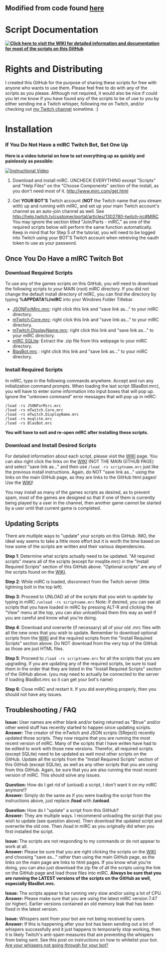 ## Modified from code found [here](https://github.com/Blasman/mIRC-Twitch-Scripts)

# Script Documentation  

**[![Click here to visit the WIKI for detailed information and documentation for most of the scripts on this GitHub](http://i.imgur.com/URVntZX.png)](https://github.com/Blasman/mIRC-Twitch-Scripts/wiki/Script-Documentation "Script Documentation")**  

# Rights and Distributing  

I created this GitHub for the purpose of sharing these scripts for free with anyone who wants to use them. Please feel free to do with any of the scripts as you please. Although not required, it would also be nice if could you let me know if you have found any of the scripts to be of use to you by either sending me a Twitch whisper, following me on Twitch, and/or checking out [my Twitch channel](https://twitch.tv/Blasman13) sometime. :)  

# Installation  

### If You Do Not Have a mIRC Twitch Bot, Set One Up  

**Here is a video tutorial on how to set everything up as quickly and painlessly as possible:**  

[![Instructional Video](http://i.imgur.com/ZJqfWom.png)](https://www.youtube.com/watch?v=8YefioQhUZA "Instructional Video")

1. Download and install mIRC. UNCHECK EVERYTHING except "Scripts" and "Help Files" on the "Choose Components" section of the install, as you don't need most of it. http://www.mirc.com/get.html  

2. Get **YOUR BOT'S** Twitch account (**NOT** the Twitch name that you stream with) up and running with mIRC, and set up your main Twitch account's channel as an auto-join channel as well. See http://help.twitch.tv/customer/portal/articles/1302780-twitch-irc#MIRC You may ignore the section titled "Join/Parts - mIRC," as one of the required scripts below will perform the same function automatically.  Keep in mind that for Step 5 of the tutorial, you will need to be logged into Twitch using your BOT'S Twitch account when retreiving the oauth token to use as your password.  

## Once You Do Have a mIRC Twitch Bot  

### Download Required Scripts  

To use any of the games scripts on this GitHub, you will need to download the following scripts to your MAIN (root) mIRC directory.  If you did not change the default install directory of mIRC, you can find the directory by typing **%APPDATA%/mIRC** into your Windows Folder Titlebar.
* [JSONForMirc.mrc](https://github.com/SReject/JSON-For-Mirc/releases/download/v1.0.3006-rc2/JSONFormIRC.mrc): right click this link and "save link as..." to your mIRC directory.
* [mTwitch.Core.mrc](https://raw.githubusercontent.com/SReject/mTwitch/master/mTwitch.Core.mrc): right click this link and "save link as..." to your mIRC directory.
* [mTwitch.DisplayName.mrc](https://raw.githubusercontent.com/SReject/mTwitch/master/mTwitch.DisplayName.mrc): right click this link and "save link as..." to your mIRC directory.
* [mIRC SQLite](http://reko.tiira.net/msqlite/): Extract the .zip file from this webpage to your mIRC directory.
* [BlasBot.mrc](http://raw.githubusercontent.com/Blasman/mIRC-Twitch-Scripts/master/BlasBot.mrc) : right click this link and "save link as..." to your mIRC directory.

### Install Required Scripts  

In mIRC, type in the following commands anywhere. Accept and run any initialization command prompts. When loading the last script (BlasBot.mrc), you will have to enter some information into input boxes that will pop up. Ignore the "unknown command" error messages that will pop up in mIRC:  

`/load -rs JSONForMirc.mrc`  
`/load -rs mTwitch.Core.mrc`  
`/load -rs mTwitch.DisplayName.mrc`  
`/load -rs msqlite.mrc`  
`/load -rs BlasBot.mrc`  

**You will have to exit and re-open mIRC after installing these scripts.**  

### Download and Install Desired Scripts  

For detailed information about each script, please visit the [WIKI](https://github.com/Blasman/mIRC-Twitch-Scripts/wiki/Script-Documentation) page.  You can also right click the links on the [WIKI](https://github.com/Blasman/mIRC-Twitch-Scripts/wiki/Script-Documentation) (NOT THE MAIN GITHUB PAGE) and select "save link as..." and then use `/load -rs scriptname.mrc` just like the previous install instructions.  Again, do NOT "save link as..." using the links on the main GitHub page, as they are links to the GitHub html pages! Use the  [WIKI](https://github.com/Blasman/mIRC-Twitch-Scripts/wiki/Script-Documentation)!  

You may install as many of the games scripts as desired, as to prevent spam, most of the games are designed so that if one of them is currently being played by a user in the channel, then another game cannot be started by a user until that current game is completed.  

## Updating Scripts  

There are multiple ways to "update" your scripts on this GitHub. IMO, the ideal way seems to take a little more effort but it is worth the time based on how some of the scripts are written and their various dependencies.  

**Step 1**: Determine what scripts actually need to be updated. "All required scripts" means all of the scripts (except for msqlite.mrc) in the "Install Required Scripts" section of this GitHub above. "Optional scripts" are any of the scripts found on the [WIKI](https://github.com/Blasman/mIRC-Twitch-Scripts/wiki/Script-Documentation).  

**Step 2**: While mIRC is loaded, disconnect from the Twitch server (little lightning bolt in the top left).  

**Step 3**: Proceed to UNLOAD all of the scripts that you wish to update by typing in mIRC `/unload -rs scriptname.mrc` Note: if desired, you can see all scripts that you have loaded in mIRC by pressing ALT-R and clicking the "View" menu at the top, you can also unload/load them this way as well if you are careful and know what you're doing.  

**Step 4**: Download and overwrite (if necessary) all of your old .mrc files with all the new ones that you wish to update. Remember to download optional scripts from the [WIKI](https://github.com/Blasman/mIRC-Twitch-Scripts/wiki/Script-Documentation) and the required scripts from the "Install Required Scripts" section above. Do NOT download from the very top of the GitHub as those are just HTML files.  

**Step 5**: Proceed to `/load -rs scriptname.mrc` for all the scripts that you are upgrading. If you are updating any of the required scripts, be sure to load them in the order that they are listed in the "Install Required Scripts" section of the GitHub above. (you may need to actually be connected to the server if loading BlasBot.mrc so it can get your bot's name)  

**Step 6**: Close mIRC and restart it. If you did everything properly, then you should not have any issues.  

## Troubleshooting / FAQ  

**Issue:** User names are either blank and/or being returned as "$true" and/or other weird stuff has recently started to happen since updating scripts.  
**Answer:** The creator of the mTwitch and JSON scripts (SReject) recently updated those scripts. They now require that you are running the most recent version of mIRC. Many of the scripts that I have writen have had to be edited to work with those new versions. Therefor, all required scripts (except SQLite) need to be updated as well most other scripts on the GitHub. Update all the scripts from the "Install Required Scripts" section of this GitHub (except SQLite), as well as any other scripts that you are using from this GitHub. Again, be sure that you are also running the most recent version of mIRC. This should solve any issues.  

**Question:** How do I get rid of (unload) a script, I don't want it on my mIRC anymore!?  
**Answer:** Simply do the same as if you were loading the script from the instructions above, just replace **/load** with **/unload**.  

**Question:** How do I "update" a script from this GitHub?  
**Answer:** They are multiple ways. I recommend unloading the script that you wish to update (see question above). Then download the updated script and overwrite the old one. Then /load in mIRC as you originally did when you first installed the script.  

**Issue:** The scripts are not responding to my commands or do not appear to work at all.  
**Answer:** Please be sure that you are right clicking the scripts on the [WIKI](https://github.com/Blasman/mIRC-Twitch-Scripts/wiki/Script-Documentation) and choosing "save as..." rather than using the main GitHub page, as the links on the main page are links to html pages. If you know what you're doing, you can also just download the zip file of all the scripts using the link on the GitHub page and load those files into mIRC. **Always be sure that you are running the LATEST versions of the scripts on the GitHub as well, especially BlasBot.mrc.**  

**Issue:** The scripts appear to be running very slow and/or using a lot of CPU.  
**Answer:** Please make sure that you are using the latest mIRC version 7.47 (or higher). Earlier versions contained an old memory leak that has been fixed in the latest version.  

**Issue:** Whispers sent from your bot are not being received by users.  
**Answer:** If this is happening after your bot has been sending out a lot of whispers successfully and it just happens to temporarily stop working, then it is likely Twitch's anti-spam measures that are preventing the whispers from being sent. See this post on instructions on how to whitelist your bot. [Are your whispers not going through for your bot?](https://discuss.dev.twitch.tv/t/are-your-whispers-not-going-through-for-your-bot/5183) 
